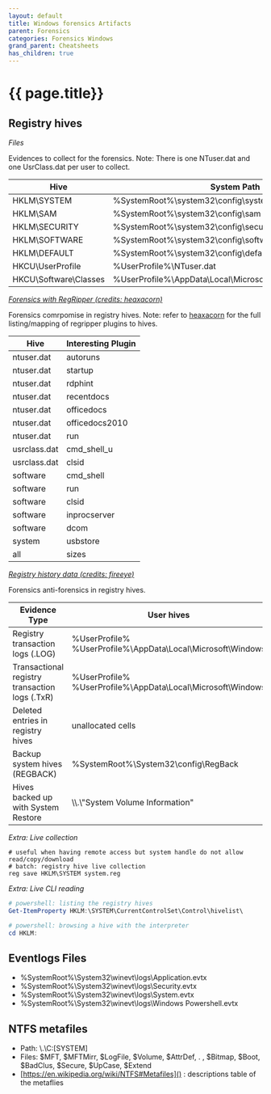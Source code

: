 ```yaml
---
layout: default
title: Windows forensics Artifacts
parent: Forensics
categories: Forensics Windows
grand_parent: Cheatsheets
has_children: true
---
```


# {{ page.title}}
 
## Registry hives

*Files*

Evidences to collect for the forensics. 
Note: There is one NTuser.dat and one UsrClass.dat per user to collect.

| **Hive** | **System Path** |
|---------------|-------------|
| HKLM\SYSTEM | %SystemRoot%\system32\config\system |
| HKLM\SAM | %SystemRoot%\system32\config\sam |
| HKLM\SECURITY | %SystemRoot%\system32\config\security |
| HKLM\SOFTWARE | %SystemRoot%\system32\config\software |
| HKLM\DEFAULT | %SystemRoot%\system32\config\default |
| HKCU\UserProfile | %UserProfile%\NTuser.dat |
| HKCU\Software\Classes | %UserProfile%\AppData\Local\Microsoft\Windows\UsrClass.dat |

*[Forensics with RegRipper (credits: heaxacorn)](https://hexacorn.com/tools/3r.html)*

Forensics comrpomise in registry hives.
Note: refer to [heaxacorn](https://hexacorn.com/tools/3r.html) for the full listing/mapping of regripper plugins to hives.

| **Hive** | **Interesting Plugin** |
|---------------|-------------|
| ntuser.dat | autoruns |
| ntuser.dat | startup |
| ntuser.dat | rdphint |
| ntuser.dat | recentdocs |
| ntuser.dat | officedocs |
| ntuser.dat | officedocs2010 |
| ntuser.dat | run |
| usrclass.dat | cmd_shell_u |
| usrclass.dat | clsid |
| software | cmd_shell |
| software | run |
| software | clsid |
| software | inprocserver |
| software | dcom |
| system | usbstore |
| all | sizes |

*[Registry history data (credits: fireeye)](https://www.fireeye.com/blog/threat-research/2019/01/digging-up-the-past-windows-registry-forensics-revisited.html)*

Forensics anti-forensics in registry hives.

| **Evidence Type** | **User hives** | **System hives** |
|-------------------------------------|-------------------------------------|-------------------------------------|
| Registry transaction logs (.LOG)    | %UserProfile% <br /> %UserProfile%\AppData\Local\Microsoft\Windows | %SystemRoot%\system32\config\ | 
| Transactional registry transaction logs (.TxR) | %UserProfile% <br /> %UserProfile%\AppData\Local\Microsoft\Windows | %SystemRoot%\System32\config\TxR |
| Deleted entries in registry hives   | unallocated cells                                                        ||
| Backup system hives (REGBACK)       | %SystemRoot%\System32\config\RegBack                                     ||
| Hives backed up with System Restore | \\\\.\\\"System Volume Information"                                      ||

*Extra: Live collection*
```batch
# useful when having remote access but system handle do not allow read/copy/download 
# batch: registry hive live collection
reg save HKLM\SYSTEM system.reg
```

*Extra: Live CLI reading*
```powershell
# powershell: listing the registry hives
Get-ItemProperty HKLM:\SYSTEM\CurrentControlSet\Control\hivelist\

# powershell: browsing a hive with the interpreter
cd HKLM:
```

## Eventlogs Files

- %SystemRoot%\System32\winevt\logs\Application.evtx
- %SystemRoot%\System32\winevt\logs\Security.evtx
- %SystemRoot%\System32\winevt\logs\System.evtx
- %SystemRoot%\System32\winevt\logs\Windows Powershell.evtx
 

## NTFS metafiles

- Path: \\.\C:\[SYSTEM]
- Files: $MFT, $MFTMirr, $LogFile, $Volume, $AttrDef, . , $Bitmap, $Boot, $BadClus, $Secure, $UpCase, $Extend
- [https://en.wikipedia.org/wiki/NTFS#Metafiles]() : descriptions table of the metaflies
